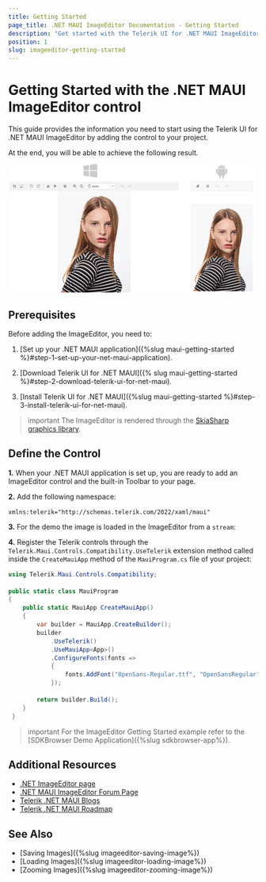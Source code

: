 ```yaml
---
title: Getting Started
page_title: .NET MAUI ImageEditor Documentation - Getting Started
description: "Get started with the Telerik UI for .NET MAUI ImageEditor and add the control to your .NET MAUI project."
position: 1
slug: imageeditor-getting-started
---
```


# Getting Started with the .NET MAUI ImageEditor control

This guide provides the information you need to start using the Telerik UI for .NET MAUI ImageEditor by adding the control to your project.

At the end, you will be able to achieve the following result.

![ImageEditor Getting Started](images/imageeditor-gettingstarted.png)

## Prerequisites

Before adding the ImageEditor, you need to:

1. [Set up your .NET MAUI application]({%slug maui-getting-started %}#step-1-set-up-your-net-maui-application).

1. [Download Telerik UI for .NET MAUI]({% slug maui-getting-started %}#step-2-download-telerik-ui-for-net-maui).

1. [Install Telerik UI for .NET MAUI]({%slug maui-getting-started %}#step-3-install-telerik-ui-for-net-maui).

>important The ImageEditor is rendered through the [SkiaSharp graphics library](https://skia.org/).

## Define the Control

**1.** When your .NET MAUI application is set up, you are ready to add an ImageEditor control and the built-in Toolbar to your page.

<snippet id='imageeditor-getting-started-xaml'/>
<snippet id='imageeditor-getting-started-csharp'/>

**2.** Add the following namespace:

```XAML
xmlns:telerik="http://schemas.telerik.com/2022/xaml/maui"
```

**3.** For the demo the image is loaded in the ImageEditor from a `stream`:

<snippet id='load-image-from-stream'/>

**4.** Register the Telerik controls through the `Telerik.Maui.Controls.Compatibility.UseTelerik` extension method called inside the `CreateMauiApp` method of the `MauiProgram.cs` file of your project:

```C#
using Telerik.Maui.Controls.Compatibility;

public static class MauiProgram
{
	public static MauiApp CreateMauiApp()
	{
		var builder = MauiApp.CreateBuilder();
		builder
			.UseTelerik()
			.UseMauiApp<App>()
			.ConfigureFonts(fonts =>
			{
				fonts.AddFont("OpenSans-Regular.ttf", "OpenSansRegular");
			});

		return builder.Build();
	}
 }           
 ```

 >important For the ImageEditor Getting Started example refer to the [SDKBrowser Demo Application]({%slug sdkbrowser-app%}).

## Additional Resources

- [.NET ImageEditor page](https://www.telerik.com/maui-ui/imageeditor)
- [.NET MAUI ImageEditor Forum Page](https://www.telerik.com/forums/maui?tagId=1781)
- [Telerik .NET MAUI Blogs](https://www.telerik.com/blogs/mobile-net-maui)
- [Telerik .NET MAUI Roadmap](https://www.telerik.com/support/whats-new/maui-ui/roadmap)

## See Also

- [Saving Images]({%slug imageeditor-saving-image%})
- [Loading Images]({%slug imageeditor-loading-image%})
- [Zooming Images]({%slug imageeditor-zooming-image%})
